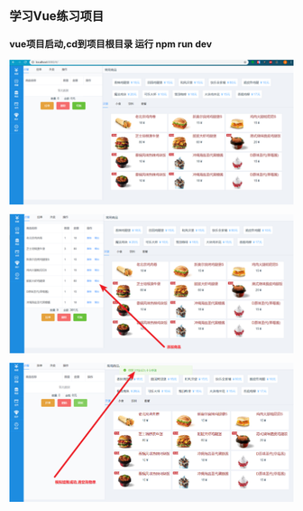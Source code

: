 ## 学习Vue练习项目

### vue项目启动,cd到项目根目录 运行 npm run dev

![](https://github.com/Fdaxiong/AwesomePOS/blob/master/img/1.png)

![2](https://github.com/Fdaxiong/AwesomePOS/blob/master/img/2.png)


![3](https://github.com/Fdaxiong/AwesomePOS/blob/master/img/3.png)


